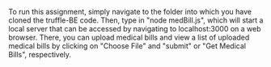 To run this assignment, simply navigate to the folder into which you have cloned the truffle-BE code. Then, type in "node medBill.js", which will start a local server that can be accessed by navigating to localhost:3000 on a web browser. There, you can upload medical bills and view a list of uploaded medical bills by clicking on "Choose File" and "submit" or "Get Medical Bills", respectively. 
